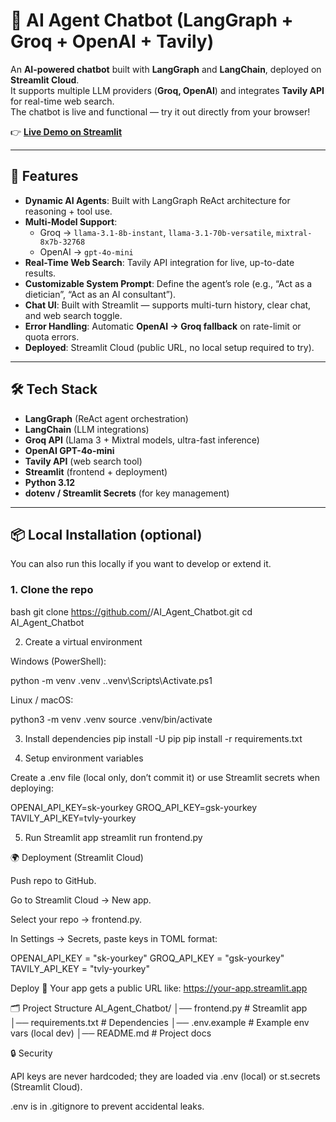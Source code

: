 # 🤖 AI Agent Chatbot (LangGraph + Groq + OpenAI + Tavily)

An **AI-powered chatbot** built with **LangGraph** and **LangChain**, deployed on **Streamlit Cloud**.  
It supports multiple LLM providers (**Groq, OpenAI**) and integrates **Tavily API** for real-time web search.  
The chatbot is live and functional — try it out directly from your browser!

👉 [**Live Demo on Streamlit**](https://agentbyakshay.streamlit.app)

---

## 🚀 Features
- **Dynamic AI Agents**: Built with LangGraph ReAct architecture for reasoning + tool use.
- **Multi-Model Support**:  
  - Groq → `llama-3.1-8b-instant`, `llama-3.1-70b-versatile`, `mixtral-8x7b-32768`  
  - OpenAI → `gpt-4o-mini`
- **Real-Time Web Search**: Tavily API integration for live, up-to-date results.
- **Customizable System Prompt**: Define the agent’s role (e.g., “Act as a dietician”, “Act as an AI consultant”).
- **Chat UI**: Built with Streamlit — supports multi-turn history, clear chat, and web search toggle.
- **Error Handling**: Automatic **OpenAI → Groq fallback** on rate-limit or quota errors.
- **Deployed**: Streamlit Cloud (public URL, no local setup required to try).

---

## 🛠 Tech Stack
- **LangGraph** (ReAct agent orchestration)
- **LangChain** (LLM integrations)
- **Groq API** (Llama 3 + Mixtral models, ultra-fast inference)
- **OpenAI GPT-4o-mini**
- **Tavily API** (web search tool)
- **Streamlit** (frontend + deployment)
- **Python 3.12**
- **dotenv / Streamlit Secrets** (for key management)

---

## 📦 Local Installation (optional)

You can also run this locally if you want to develop or extend it.

### 1. Clone the repo
bash
git clone https://github.com/<your-username>/AI_Agent_Chatbot.git
cd AI_Agent_Chatbot

2. Create a virtual environment

Windows (PowerShell):

python -m venv .venv
.\.venv\Scripts\Activate.ps1


Linux / macOS:

python3 -m venv .venv
source .venv/bin/activate

3. Install dependencies
pip install -U pip
pip install -r requirements.txt

4. Setup environment variables

Create a .env file (local only, don’t commit it) or use Streamlit secrets when deploying:

OPENAI_API_KEY=sk-yourkey
GROQ_API_KEY=gsk-yourkey
TAVILY_API_KEY=tvly-yourkey

5. Run Streamlit app
streamlit run frontend.py

🌍 Deployment (Streamlit Cloud)

Push repo to GitHub.

Go to Streamlit Cloud
 → New app.

Select your repo → frontend.py.

In Settings → Secrets, paste keys in TOML format:

OPENAI_API_KEY = "sk-yourkey"
GROQ_API_KEY = "gsk-yourkey"
TAVILY_API_KEY = "tvly-yourkey"


Deploy 🚀 Your app gets a public URL like:
https://your-app.streamlit.app

🗂 Project Structure
AI_Agent_Chatbot/
│── frontend.py       # Streamlit app
│── requirements.txt  # Dependencies
│── .env.example      # Example env vars (local dev)
│── README.md         # Project docs

🔒 Security

API keys are never hardcoded; they are loaded via .env (local) or st.secrets (Streamlit Cloud).

.env is in .gitignore to prevent accidental leaks.

